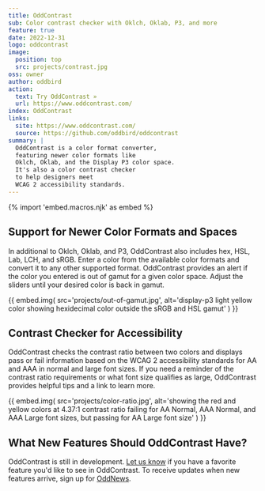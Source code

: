 ```yaml
---
title: OddContrast
sub: Color contrast checker with Oklch, Oklab, P3, and more
feature: true
date: 2022-12-31
logo: oddcontrast
image:
  position: top
  src: projects/contrast.jpg
oss: owner
author: oddbird
action:
  text: Try OddContrast »
  url: https://www.oddcontrast.com/
index: OddContrast
links:
  site: https://www.oddcontrast.com/
  source: https://github.com/oddbird/oddcontrast
summary: |
  OddContrast is a color format converter,
  featuring newer color formats like
  Oklch, Oklab, and the Display P3 color space.
  It's also a color contrast checker
  to help designers meet
  WCAG 2 accessibility standards.
---
```


{% import 'embed.macros.njk' as embed %}

## Support for Newer Color Formats and Spaces

In additional to Oklch, Oklab, and P3, OddContrast also includes hex, HSL, Lab,
LCH, and sRGB. Enter a color from the available color formats and convert it to any other supported format. OddContrast provides an alert if the color you entered is out of
gamut for a given color space. Adjust the sliders until your desired color
is back in gamut.

{{ embed.img(
  src='projects/out-of-gamut.jpg',
  alt='display-p3 light yellow color showing hexidecimal color
    outside the sRGB and HSL gamut'
) }}

## Contrast Checker for Accessibility

OddContrast checks the contrast ratio between two colors and displays pass or
fail information based on the WCAG 2 accessibility standards for AA and AAA in
normal and large font sizes. If you need a reminder of the contrast ratio requirements
or what font size qualifies as large, OddContrast provides helpful tips and a
link to learn more.

{{ embed.img(
  src='projects/color-ratio.jpg',
  alt='showing the red and yellow colors at 4.37:1 contrast ratio
    failing for AA Normal, AAA Normal, and AAA Large font sizes,
    but passing for AA Large font size'
) }}

## What New Features Should OddContrast Have?

OddContrast is still in development. [Let us know](/contact/) if you have a
favorite feature you'd like to see in OddContrast. To receive updates when new
features arrive, sign up for [OddNews](/oddnews/).
